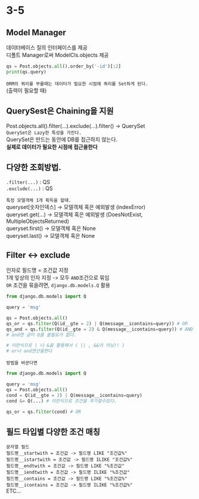 # 3-5

## Model Manager

데이터베이스 질의 인터페이스를 제공  
디폴트 Manager로써 ModelCls.objects 제공  



```Python
qs = Post.objects.all().order_by('-id')[:2]
print(qs.query)
```

`ORM의 쿼리를 부를때는 데이터가 필요한 시점에 쿼리를 Set하게 된다.`  
(출력이 필요할 때)

## QuerySest은 Chaining을 지원
Post.objects.all().filter(...).exclude(...).filter() -> QuerySet  
`QuerySet은 Lazy한 특성을 가진다.`  
QuerySet은 만드는 동안에 DB를 접근하지 않는다.  
**실제로 데이터가 필요한 시점에 접근을한다**

## 다양한 조회방법.
`.filter(...)` : QS  
`.exclude(...)` : QS  

`특정 모델객체 1개 획득을 할때.`  
queryset[숫자인덱스] -> 모델객체 혹은 예외발생 (indexError)  
queryset.get(...) -> 모델객체 혹은 예외발생 (DoesNotExist, MultipleObjectsReturned)  
queryset.first() -> 모델객체 혹은 None  
queryset.last() -> 모델객체 혹은 None

## Filter <-> exclude

인자로 필드명 = 조건값 지정  
1개 잏상의 인자 지정 -> 모두 `AND`조건으로 묶임  
`OR` 조건을 묶을려면, `django.db.models.Q` 활용

```Python
from django.db.models import Q

query = 'msg'

qs = Post.objects.all()
qs_or = qs.filter(Q(id__gte = 2) | Q(message__icontains=query)) # OR
qs_and = qs.filter(Q(id__gte = 2) & Q(message__icontains=query)) # AND
# and면 굳이 Q를 쓸필요가 없다.

# 이런식으로 | 나 &을 활용해서 ( || , &&이 아님!! )
# or나 and연산을한다
```

`방법을 바꾼다면`

```Python
from django.db.models import Q

query = 'msg'
qs = Post.objects.all()
cond = Q(id__gte = 2) | Q(message__icontains=query)
cond &= Q(...) # 이런식으로 조건을 추가할수있다.

qs_or = qs.filter(cond) # OR

```

## 필드 타입별 다양한 조건 매칭

`문자열 필드`  
`필드명__startwith = 조건값 -> 필드명 LIKE "조건값%"`  
`필드명__istartwith = 조건값 -> 필드명 ILIKE "조건값%"`  
`필드명__endtwith = 조건값 -> 필드명 LIKE "%조건값"`  
`필드명__iendtwith = 조건값 -> 필드명 ILIKE "%조건값"`  
`필드명__contains = 조건값 -> 필드명 LIKE "%조건값%"`  
`필드명__icontains = 조건값 -> 필드명 ILIKE "%조건값%"`  
ETC...  
